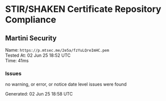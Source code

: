 # STIR/SHAKEN Certificate Repository Compliance

## Martini Security

Name: `https://p.mtsec.me/2e5a/fzYuLQreImHC.pem`\
Tested At: 02 Jun 25 18:52 UTC\
Time: 41ms

### Issues

no warning, or error, or notice date level issues were found

Generated: 02 Jun 25 18:58 UTC